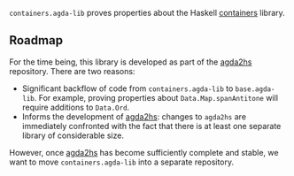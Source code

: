 `containers.agda-lib` proves properties about the Haskell [containers][] library.


## Roadmap

For the time being, this library is developed as part of the [agda2hs][] repository. There are two reasons:

* Significant backflow of code from `containers.agda-lib` to `base.agda-lib`. For example, proving properties about `Data.Map.spanAntitone` will require additions to `Data.Ord`.
* Informs the development of [agda2hs][]: changes to `agda2hs` are immediately confronted with the fact that there is at least one separate library of considerable size.

However, once [agda2hs][] has become sufficiently complete and stable, we want to move `containers.agda-lib` into a separate repository.

  [agda2hs]: https://github.com/agda/agda2hs
  [containers]: https://hackage.haskell.org/package/containers
